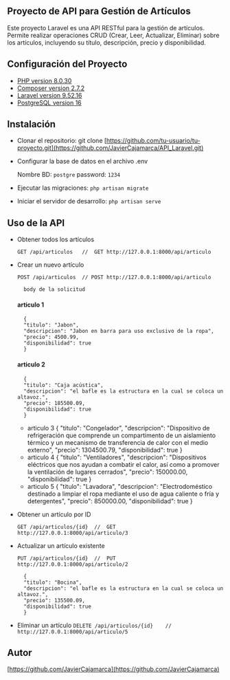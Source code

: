 ## Proyecto de API para Gestión de Artículos

Este proyecto Laravel es una API RESTful para la gestión de artículos. Permite realizar operaciones CRUD (Crear, Leer, Actualizar, Eliminar) sobre los artículos, incluyendo su título, descripción, precio y disponibilidad.

## Configuración del Proyecto
- [PHP version 8.0.30](https://www.php.net/downloads.php)
- [Composer version 2.7.2](https://getcomposer.org/download/)
- [Laravel version 9.52.16](https://laravel.com/docs/9.x)
- [PostgreSQL version 16](https://www.postgresql.org/download/windows/)
## Instalación
  
- Clonar el repositorio: git clone [https://github.com/tu-usuario/tu-proyecto.git](https://github.com/JavierCajamarca/API_Laravel.git)
- Configurar la base de datos en el archivo .env

    Nombre BD: `postgre` 
    password:  `1234`
- Ejecutar las migraciones: `php artisan migrate`
- Iniciar el servidor de desarrollo: `php artisan serve`


## Uso de la API

- Obtener todos los artículos

    `GET /api/articulos   //  GET http://127.0.0.1:8000/api/articulo`
- Crear un nuevo artículo

    `POST /api/articulos  // POST http://127.0.0.1:8000/api/articulo`
    
        body de la solicitud 
  #### articulo 1
        {
        "titulo": "Jabon",
        "descripcion": "Jabon en barra para uso exclusivo de la ropa",
        "precio": 4500.99,
        "disponibilidad": true
        }
  #### articulo 2
        {
        "titulo": "Caja acústica",
        "descripcion": "el bafle es la estructura en la cual se coloca un altavoz.",
        "precio": 185500.09,
        "disponibilidad": true
        }
     - articulo 3
        {
        "titulo": "Congelador",
        "descripcion": "Dispositivo de refrigeración que comprende un compartimento de un aislamiento térmico y un mecanismo de transferencia de calor con el medio externo",
        "precio": 1304500.79,
        "disponibilidad": true
        }
     - articulo 4
        {
        "titulo": "Ventiladores",
        "descripcion": "Dispositivos eléctricos que nos ayudan a combatir el calor, así como a promover la ventilación de lugares cerrados",
        "precio": 150000.00,
        "disponibilidad": true
        }
     - articulo 5
        {
        "titulo": "Lavadora",
        "descripcion": "Electrodoméstico destinado a limpiar el ropa mediante el uso de agua caliente o fría y detergentes",
        "precio": 850000.00,
        "disponibilidad": true
        }
- Obtener un artículo por ID
  
    `GET /api/articulos/{id}  //  GET http://127.0.0.1:8000/api/articulo/3`
- Actualizar un artículo existente

    `PUT /api/articulos/{id}  //  PUT http://127.0.0.1:8000/api/articulo/2`

        {
        "titulo": "Bocina",
        "descripcion": "el bafle es la estructura en la cual se coloca un altavoz.",
        "precio": 135500.09,
        "disponibilidad": true
        }
- Eliminar un artículo
    `DELETE /api/articulos/{id}    //  http://127.0.0.1:8000/api/articulo/5`
## Autor
[https://github.com/JavierCajamarca](https://github.com/JavierCajamarca)











